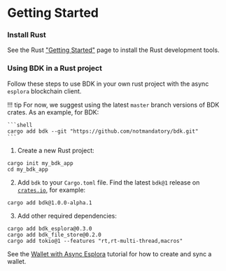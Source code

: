 # Getting Started

### Install Rust

See the Rust ["Getting Started"] page to install the Rust development tools.

### Using BDK in a Rust project

Follow these steps to use BDK in your own rust project with the async `esplora` blockchain client.

!!! tip
    For now, we suggest using the latest `master` branch versions of BDK crates.
    As an example, for BDK:

    ```shell
    cargo add bdk --git "https://github.com/notmandatory/bdk.git"
    ```

1. Create a new Rust project:

```shell
cargo init my_bdk_app
cd my_bdk_app
```

2. Add `bdk` to your `Cargo.toml` file. Find the latest `bdk@1` release on [`crates.io`](https://crates.io/crates/bdk/versions), for example:

```shell
cargo add bdk@1.0.0-alpha.1
```

3. Add other required dependencies:

```shell
cargo add bdk_esplora@0.3.0
cargo add bdk_file_store@0.2.0
cargo add tokio@1 --features "rt,rt-multi-thread,macros"
```

See the [Wallet with Async Esplora](./book/wallet.md) tutorial for how to create and sync a wallet.

["Getting Started"]: https://www.rust-lang.org/learn/get-started
